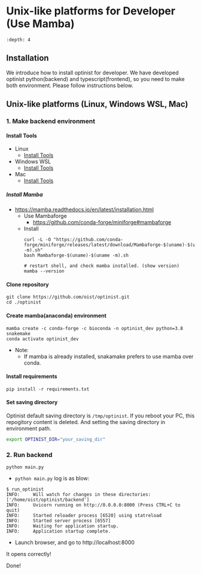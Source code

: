Unix-like platforms for Developer (Use Mamba)
=================

```{contents}
:depth: 4
```

## Installation

We introduce how to install optinist for developer.
We have developed optinist python(backend) and typescript(frontend), so you need to make both environment.
Please follow instructions below.

## Unix-like platforms (Linux, Windows WSL, Mac)

### 1. Make backend environment

#### Install Tools

- Linux
  - [Install Tools](linux.md#install-tools)
- Windows WSL
  - [Install Tools](windows.md#install-tools-1)
- Mac
  - [Install Tools](mac.md#install-tools)

##### Install Mamba

- https://mamba.readthedocs.io/en/latest/installation.html
  - Use Mambaforge
    - https://github.com/conda-forge/miniforge#mambaforge
  - Install
    ```
    curl -L -O "https://github.com/conda-forge/miniforge/releases/latest/download/Mambaforge-$(uname)-$(uname -m).sh"
    bash Mambaforge-$(uname)-$(uname -m).sh

    # restart shell, and check mamba installed. (show version)
    mamba --version
    ```

#### Clone repository

```
git clone https://github.com/oist/optinist.git
cd ./optinist
```

#### Create mamba(anaconda) environment

```
mamba create -c conda-forge -c bioconda -n optinist_dev python=3.8 snakemake
conda activate optinist_dev
```

- Note:
  - If mamba is already installed, snakamake prefers to use mamba over conda.


#### Install requirements

```
pip install -r requirements.txt
```

#### Set saving directory

Optinist default saving directory is `/tmp/optinist`. If you reboot your PC, this repogitory content is deleted. And setting the saving directory in environment path.
```bash
export OPTINIST_DIR="your_saving_dir"
```

<!--
### 2. Create virtualenv

Under maintenance...
-->

### 2. Run backend

```
python main.py
```
- `python main.py` log is as blow:
```
$ run_optinist
INFO:     Will watch for changes in these directories: ['/home/oist/optinist/backend']
INFO:     Uvicorn running on http://0.0.0.0:8000 (Press CTRL+C to quit)
INFO:     Started reloader process [6520] using statreload
INFO:     Started server process [6557]
INFO:     Waiting for application startup.
INFO:     Application startup complete.
```
- Launch browser, and go to http://localhost:8000

It opens correctly!

Done!
